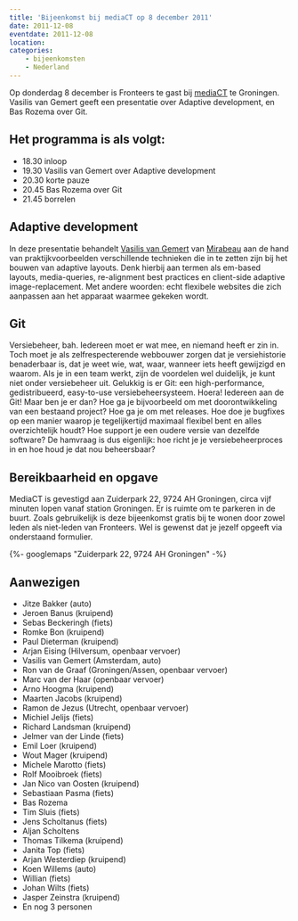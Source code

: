 ```yaml
---
title: 'Bijeenkomst bij mediaCT op 8 december 2011'
date: 2011-12-08
eventdate: 2011-12-08
location:
categories:
    - bijeenkomsten
    - Nederland
---
```


Op donderdag 8 december is Fronteers te gast bij [mediaCT](http://mediact.nl) te Groningen. Vasilis van Gemert geeft een presentatie over Adaptive development, en Bas Rozema over Git.

## Het programma is als volgt:

-   18.30 inloop
-   19.30 Vasilis van Gemert over Adaptive development
-   20.30 korte pauze
-   20.45 Bas Rozema over Git
-   21.45 borrelen

## Adaptive development

In deze presentatie behandelt [Vasilis van Gemert](http://vasilis.nl/) van [Mirabeau](http://mirabeau.nl/) aan de hand van praktijkvoorbeelden verschillende technieken die in te zetten zijn bij het bouwen van adaptive layouts. Denk hierbij aan termen als em-based layouts, media-queries, re-alignment best practices en client-side adaptive image-replacement. Met andere woorden: echt flexibele websites die zich aanpassen aan het apparaat waarmee gekeken wordt.

## Git

Versiebeheer, bah. Iedereen moet er wat mee, en niemand heeft er zin in. Toch moet je als zelfrespecterende webbouwer zorgen dat je versiehistorie benaderbaar is, dat je weet wie, wat, waar, wanneer iets heeft gewijzigd en waarom. Als je in een team werkt, zijn de voordelen wel duidelijk, je kunt niet onder versiebeheer uit. Gelukkig is er Git: een high-performance, gedistribueerd, easy-to-use versiebeheersysteem. Hoera! Iedereen aan de Git! Maar ben je er dan? Hoe ga je bijvoorbeeld om met doorontwikkeling van een bestaand project? Hoe ga je om met releases. Hoe doe je bugfixes op een manier waarop je tegelijkertijd maximaal flexibel bent en alles overzichtelijk houdt? Hoe support je een oudere versie van dezelfde software? De hamvraag is dus eigenlijk: hoe richt je je versiebeheerproces in en hoe houd je dat nou beheersbaar?

## Bereikbaarheid en opgave

MediaCT is gevestigd aan Zuiderpark 22, 9724 AH Groningen, circa vijf minuten lopen vanaf station Groningen. Er is ruimte om te parkeren in de buurt. Zoals gebruikelijk is deze bijeenkomst gratis bij te wonen door zowel leden als niet-leden van Fronteers. Wel is gewenst dat je jezelf opgeeft via onderstaand formulier.

{%- googlemaps "Zuiderpark 22, 9724 AH Groningen" -%}

## Aanwezigen

-   Jitze Bakker (auto)
-   Jeroen Banus (kruipend)
-   Sebas Beckeringh (fiets)
-   Romke Bon (kruipend)
-   Paul Dieterman (kruipend)
-   Arjan Eising (Hilversum, openbaar vervoer)
-   Vasilis van Gemert (Amsterdam, auto)
-   Ron van de Graaf (Groningen/Assen, openbaar vervoer)
-   Marc van der Haar (openbaar vervoer)
-   Arno Hoogma (kruipend)
-   Maarten Jacobs (kruipend)
-   Ramon de Jezus (Utrecht, openbaar vervoer)
-   Michiel Jelijs (fiets)
-   Richard Landsman (kruipend)
-   Jelmer van der Linde (fiets)
-   Emil Loer (kruipend)
-   Wout Mager (kruipend)
-   Michele Marotto (fiets)
-   Rolf Mooibroek (fiets)
-   Jan Nico van Oosten (kruipend)
-   Sebastiaan Pasma (fiets)
-   Bas Rozema
-   Tim Sluis (fiets)
-   Jens Scholtanus (fiets)
-   Aljan Scholtens
-   Thomas Tilkema (kruipend)
-   Janita Top (fiets)
-   Arjan Westerdiep (kruipend)
-   Koen Willems (auto)
-   Willian (fiets)
-   Johan Wilts (fiets)
-   Jasper Zeinstra (kruipend)
-   En nog 3 personen
